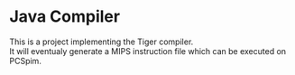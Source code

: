 # Java Compiler<br>
This is a project implementing the Tiger compiler.<br>
It will eventualy generate a MIPS instruction file which can be executed on PCSpim.
